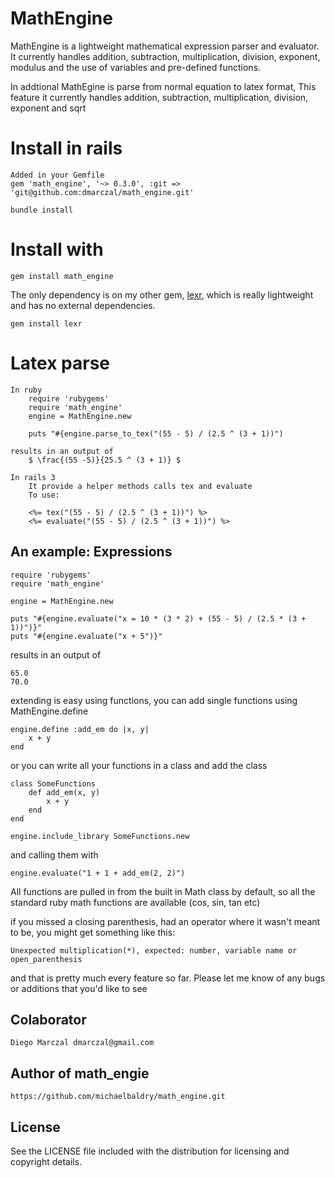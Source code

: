 # MathEngine

MathEngine is a lightweight mathematical expression parser and evaluator.
It currently handles addition, subtraction, multiplication, division, exponent,
modulus and the use of variables and pre-defined functions.

In addtional MathEgine is parse from normal equation to latex format,
  This feature it currently handles
  addition, subtraction, multiplication, division, exponent and sqrt

# Install in rails
	
	Added in your Gemfile
	gem 'math_engine', '~> 0.3.0', :git => 'git@github.com:dmarczal/math_engine.git'
	
	bundle install

# Install with
	gem install math_engine

The only dependency is on my other gem, [lexr](http://github.com/michaelbaldry/lexr), which is really lightweight and has no external dependencies.

	gem install lexr


# Latex parse
	In ruby
		require 'rubygems'
		require 'math_engine'
		engine = MathEngine.new
		
		puts "#{engine.parse_to_tex("(55 - 5) / (2.5 ^ (3 + 1))")
	
	results in an output of
		$ \frac{(55 -5)}{25.5 ^ (3 + 1)} $
		
	In rails 3
		It provide a helper methods calls tex and evaluate
		To use:

		<%= tex("(55 - 5) / (2.5 ^ (3 + 1))") %>
		<%= evaluate("(55 - 5) / (2.5 ^ (3 + 1))") %>


## An example: Expressions

	require 'rubygems'
	require 'math_engine'

	engine = MathEngine.new

	puts "#{engine.evaluate("x = 10 * (3 * 2) + (55 - 5) / (2.5 * (3 + 1))")}"
	puts "#{engine.evaluate("x + 5")}"

results in an output of

	65.0
	70.0

extending is easy using functions, you can add single functions using MathEngine.define

	engine.define :add_em do |x, y|
		x + y
	end

or you can write all your functions in a class and add the class

	class SomeFunctions
		def add_em(x, y)
			x + y
		end
	end

	engine.include_library SomeFunctions.new

and calling them with

	engine.evaluate("1 + 1 + add_em(2, 2)")

All functions are pulled in from the built in Math class by default, so all the standard ruby math functions are available (cos, sin, tan etc)

if you missed a closing parenthesis, had an operator where it wasn't meant to be, you might get something like this:

	Unexpected multiplication(*), expected: number, variable name or open_parenthesis

and that is pretty much every feature so far. Please let me know of any bugs or additions that you'd like to see

## Colaborator
  	Diego Marczal dmarczal@gmail.com

## Author of math_engie
	https://github.com/michaelbaldry/math_engine.git

## License

See the LICENSE file included with the distribution for licensing and
copyright details.
